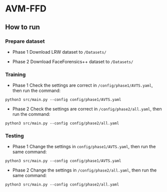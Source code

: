 # AVM-FFD

## How to run
### Prepare dataset
- Phase 1
Download LRW dataset to `/Datasets/`

- Phase 2
Download FaceForensics++ dataset to `/Datasets/`

### Training
- Phase 1
Check the settings are correct in `/config/phase1/AVTS.yaml`,
then run the command:

`python3 src/main.py --config config/phase1/AVTS.yaml`

- Phase 2
Check the settings are correct in `/config/phase2/all.yaml`,
then run the command:

`python3 src/main.py --config config/phase2/all.yaml`

### Testing
- Phase 1
Change the settings in `config/phase1/AVTS.yaml`,
then run the same command:

`python3 src/main.py --config config/phase1/AVTS.yaml`

- Phase 2
Change the settings in `/config/phase2/all.yaml`,
then run the same command:

`python3 src/main.py --config config/phase2/all.yaml`
